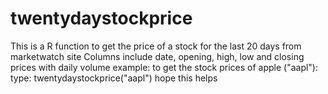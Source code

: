 # twentydaystockprice

This is a R function to get the price of a stock for the last 20 days from marketwatch site
Columns include date, opening, high, low and closing prices with daily volume
example: to get the stock prices of apple ("aapl"): type: twentydaystockprice("aapl")
hope this helps
